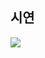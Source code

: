 ## 시연

![](https://velog.velcdn.com/images/colagom/post/a6872abc-5c8c-4860-ada8-8228d24de61f/image.gif)
